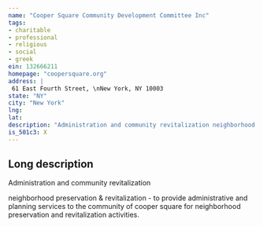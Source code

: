 ```yaml
---
name: "Cooper Square Community Development Committee Inc"
tags:
- charitable
- professional
- religious
- social
- greek
ein: 132666211
homepage: "coopersquare.org"
address: |
 61 East Fourth Street, \nNew York, NY 10003
state: "NY"
city: "New York"
lng: 
lat: 
description: "Administration and community revitalization neighborhood preservation, information and referral"
is_501c3: X
---
```


## Long description

Administration and community revitalization
  
  neighborhood preservation & revitalization - to provide administrative and planning services to the community of cooper square for neighborhood preservation and revitalization activities. 

